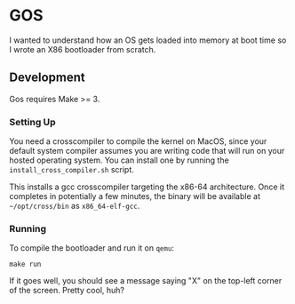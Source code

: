 # GOS
I wanted to understand how an OS gets loaded into memory at boot time so I wrote an X86 bootloader from scratch.

## Development

Gos requires Make >= 3.

### Setting Up

You need a crosscompiler to compile the kernel on MacOS, since your default system compiler 
assumes you are writing code that will run on your hosted operating system. You can install one by running the `install_cross_compiler.sh` script.

This installs a gcc crosscompiler targeting the x86-64 architecture. Once it completes in potentially a few minutes, the binary will be available at `~/opt/cross/bin` as `x86_64-elf-gcc`.

### Running

To compile the bootloader and run it on `qemu`:

```shell
make run
```

If it goes well, you should see a message saying "X" on the top-left corner of the screen. Pretty cool, huh?